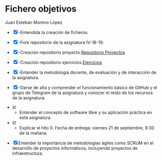 # Fichero objetivos
Juan Esteban Moreno López
- [x] -Entendida la creación de ficheros.
- [x] -Fork repositorio de la asignatura IV-18-19.
- [x] -Creación repositorio proyecto.[Repositorio Proyectos](https://github.com/juaneml/IV_1819_Proyecto)
- [x] -Creación repositorio ejercicios.[Ejercicios](https://github.com/juaneml/Ejercicios-IV)
- [x] -Entender la metodología docente, de evaluación y de interacción de la asignatura.
- [x] -Darse de alta y comprender el funcionamiento básico de GitHub y el grupo de Telegram de la asignatura y conocer el resto de los recursos de la asignatura.

-[x] - Entender el concepto de software libre y su aplicación práctica en esta asignatura.

-[x] - Explicar el hito 0. Fecha de entrega: viernes 21 de septiembre, 9:30 de la mañana.
-[x] Entender la importancia de metodologías ágiles como SCRUM en el desarrollo de proyectos informáticos, incluyendo proyectos de infraestructura.
